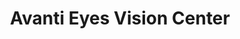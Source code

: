 ---
title: "Avanti Eyes Vision Center"
url: /browns-mills/avanti-eyes-vision-center/
shop: optician
---
